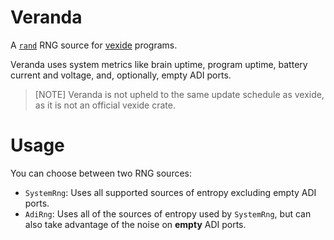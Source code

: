 # Veranda

A [`rand`](https://crates.io/crates/rand) RNG source for [vexide](https://vexide.dev) programs.

Veranda uses system metrics like brain uptime, program uptime, battery current and voltage, and, optionally, empty ADI ports.

> [NOTE]
> Veranda is not upheld to the same update schedule as vexide, as it is not an official vexide crate.

# Usage

You can choose between two RNG sources:
- `SystemRng`: Uses all supported sources of entropy excluding empty ADI ports.
- `AdiRng`: Uses all of the sources of entropy used by `SystemRng`, but can also take advantage of the noise on **empty** ADI ports.
